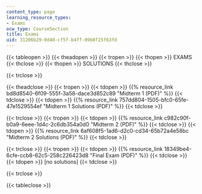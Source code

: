 ```yaml
---
content_type: page
learning_resource_types:
- Exams
ocw_type: CourseSection
title: Exams
uid: 31206b29-0d40-cf5f-b4ff-09b0f25f63fd
---
```


{{< tableopen >}}
{{< theadopen >}}
{{< tropen >}}
{{< thopen >}}
EXAMS
{{< thclose >}}
{{< thopen >}}
SOLUTIONS
{{< thclose >}}

{{< trclose >}}

{{< theadclose >}}
{{< tropen >}}
{{< tdopen >}}
{{% resource_link bd8d8540-6f09-555f-3a58-dace3d852c89 "Midterm 1 (PDF)" %}}
{{< tdclose >}}
{{< tdopen >}}
{{% resource_link 757dd804-1505-bfc0-65fe-47e1529554ef "Midterm 1 Solutions (PDF)" %}}
{{< tdclose >}}

{{< trclose >}}
{{< tropen >}}
{{< tdopen >}}
{{% resource_link c982c90f-b0a9-6eee-1d4c-2c6db354a0d0 "Midterm 2 (PDF)" %}}
{{< tdclose >}}
{{< tdopen >}}
{{% resource_link 6af608f5-1ad6-d2c0-cd34-65b72a4e58bc "Midterm 2 Solutions (PDF)" %}}
{{< tdclose >}}

{{< trclose >}}
{{< tropen >}}
{{< tdopen >}}
{{% resource_link 18349be4-6cfe-ccb8-62c5-258c226423d8 "Final Exam (PDF)" %}}
{{< tdclose >}}
{{< tdopen >}}
\[no solutions\]
{{< tdclose >}}

{{< trclose >}}

{{< tableclose >}}